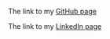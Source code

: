 The link to my [GitHub page](https://github.com/Molnar-Monika)

The link to my [LinkedIn page](https://www.linkedin.com/in/monika-molnar-41b300ba/)
